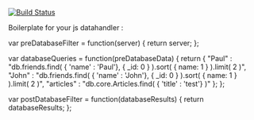 



[![Build Status](https://travis-ci.org/jessec/plugin-nashorn.png?branch=master)](https://travis-ci.org/jessec/plugin-nashorn)


Boilerplate for your js datahandler : 


var preDatabaseFilter = function(server) {
	return server;
};

var databaseQueries = function(preDatabaseData) {
	return {
				"Paul" : "db.friends.find( { 'name' : 'Paul'}, { _id: 0 }  ).sort( { name: 1 } ).limit( 2 )",
				"John" : "db.friends.find( { 'name' : 'John'}, { _id: 0 } ).sort( { name: 1 } ).limit( 2 )",
				"articles" : "db.core.Articles.find( { 'title' : 'test'} )"
			};
};

var postDatabaseFilter = function(databaseResults) {
	return databaseResults;
};